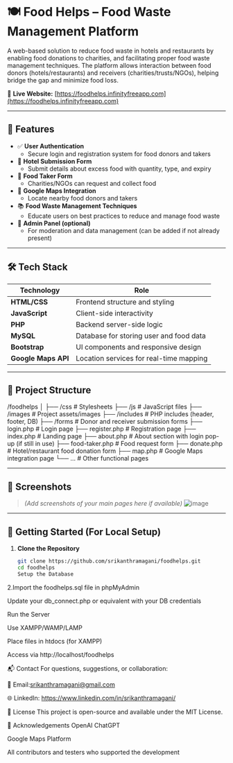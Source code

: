 # 🍽️ Food Helps – Food Waste Management Platform

A web-based solution to reduce food waste in hotels and restaurants by enabling food donations to charities, and facilitating proper food waste management techniques. The platform allows interaction between food donors (hotels/restaurants) and receivers (charities/trusts/NGOs), helping bridge the gap and minimize food loss.

🔗 **Live Website:** [https://foodhelps.infinityfreeapp.com](https://foodhelps.infinityfreeapp.com)

---

## 🌟 Features

- ✅ **User Authentication**
  - Secure login and registration system for food donors and takers
- 🏨 **Hotel Submission Form**
  - Submit details about excess food with quantity, type, and expiry
- 🙋 **Food Taker Form**
  - Charities/NGOs can request and collect food
- 📍 **Google Maps Integration**
  - Locate nearby food donors and takers
- 📚 **Food Waste Management Techniques**
  - Educate users on best practices to reduce and manage food waste
- 🧾 **Admin Panel (optional)**
  - For moderation and data management (can be added if not already present)

---

## 🛠️ Tech Stack

| Technology      | Role                                  |
|-----------------|--------------------------------------|
| **HTML/CSS**    | Frontend structure and styling       |
| **JavaScript**  | Client-side interactivity             |
| **PHP**         | Backend server-side logic             |
| **MySQL**       | Database for storing user and food data|
| **Bootstrap**   | UI components and responsive design  |
| **Google Maps API** | Location services for real-time mapping |

---

## 📂 Project Structure

/foodhelps
│
├── /css # Stylesheets
├── /js # JavaScript files
├── /images # Project assets/images
├── /includes # PHP includes (header, footer, DB)
├── /forms # Donor and receiver submission forms
├── login.php # Login page
├── register.php # Registration page
├── index.php # Landing page
├── about.php # About section with login pop-up (if still in use)
├── food-taker.php # Food request form
├── donate.php # Hotel/restaurant food donation form
├── map.php # Google Maps integration page
└── ... # Other functional pages


---

## 📸 Screenshots

> *(Add screenshots of your main pages here if available)*
![image](https://github.com/user-attachments/assets/367fdf88-45a4-405b-9000-7f3bea06db59)

---

## 🚀 Getting Started (For Local Setup)

1. **Clone the Repository**
   ```bash
   git clone https://github.com/srikanthramagani/foodhelps.git
   cd foodhelps
   Setup the Database

2.Import the foodhelps.sql file in phpMyAdmin

Update your db_connect.php or equivalent with your DB credentials

Run the Server

Use XAMPP/WAMP/LAMP

Place files in htdocs (for XAMPP)

Access via http://localhost/foodhelps

📬 Contact
For questions, suggestions, or collaboration:

📧 Email:srikanthramagani@gmail.com

🌐 LinkedIn: https://www.linkedin.com/in/srikanthramagani/

📄 License
This project is open-source and available under the MIT License.

🙌 Acknowledgements
OpenAI ChatGPT

Google Maps Platform

All contributors and testers who supported the development

